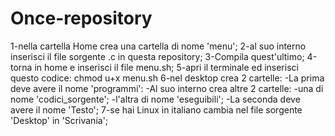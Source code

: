 # Once-repository
1-nella cartella Home crea una cartella di nome 'menu';
2-al suo interno inserisci il file sorgente .c in questa repository;
3-Compila quest'ultimo;
4-torna in home e inserisci il file menu.sh;
5-apri il terminale ed inserisci questo codice:
  chmod u+x menu.sh
6-nel desktop crea 2 cartelle:
   -La prima deve avere il nome 'programmi':
       -Al suo interno crea altre 2 cartelle:
         -una di nome 'codici_sorgente';
         -l'altra di nome 'eseguibili';
  -La seconda deve avere il nome 'Testo';
7-se hai Linux in italiano cambia nel file sorgente 'Desktop' in 'Scrivania';
